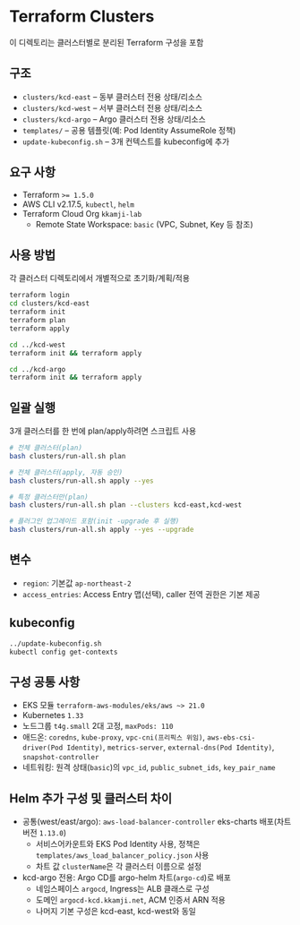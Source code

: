 # Terraform Clusters

이 디렉토리는 클러스터별로 분리된 Terraform 구성을 포함

## 구조

- `clusters/kcd-east` – 동부 클러스터 전용 상태/리소스
- `clusters/kcd-west` – 서부 클러스터 전용 상태/리소스
- `clusters/kcd-argo` – Argo 클러스터 전용 상태/리소스
- `templates/` – 공용 템플릿(예: Pod Identity AssumeRole 정책)
- `update-kubeconfig.sh` – 3개 컨텍스트를 kubeconfig에 추가

## 요구 사항

- Terraform `>= 1.5.0`
- AWS CLI v2.17.5, `kubectl`, `helm`
- Terraform Cloud Org `kkamji-lab`
  - Remote State Workspace: `basic` (VPC, Subnet, Key 등 참조)

## 사용 방법

각 클러스터 디렉토리에서 개별적으로 초기화/계획/적용

```bash
terraform login
cd clusters/kcd-east
terraform init
terraform plan
terraform apply

cd ../kcd-west
terraform init && terraform apply

cd ../kcd-argo
terraform init && terraform apply
```

## 일괄 실행

3개 클러스터를 한 번에 plan/apply하려면 스크립트 사용

```bash
# 전체 클러스터(plan)
bash clusters/run-all.sh plan

# 전체 클러스터(apply, 자동 승인)
bash clusters/run-all.sh apply --yes

# 특정 클러스터만(plan)
bash clusters/run-all.sh plan --clusters kcd-east,kcd-west

# 플러그인 업그레이드 포함(init -upgrade 후 실행)
bash clusters/run-all.sh apply --yes --upgrade
```

## 변수

- `region`: 기본값 `ap-northeast-2`
- `access_entries`: Access Entry 맵(선택), caller 전역 권한은 기본 제공

## kubeconfig

```bash
../update-kubeconfig.sh
kubectl config get-contexts
```

## 구성 공통 사항

- EKS 모듈 `terraform-aws-modules/eks/aws ~> 21.0`
- Kubernetes `1.33`
- 노드그룹 `t4g.small` 2대 고정, `maxPods: 110`
- 애드온: `coredns`, `kube-proxy`, `vpc-cni(프리픽스 위임)`, `aws-ebs-csi-driver(Pod Identity)`, `metrics-server`, `external-dns(Pod Identity)`, `snapshot-controller`
- 네트워킹: 원격 상태(`basic`)의 `vpc_id`, `public_subnet_ids`, `key_pair_name`

## Helm 추가 구성 및 클러스터 차이

- 공통(west/east/argo): `aws-load-balancer-controller` eks-charts 배포(차트 버전 `1.13.0`)
  - 서비스어카운트와 EKS Pod Identity 사용, 정책은 `templates/aws_load_balancer_policy.json` 사용
  - 차트 값 `clusterName`은 각 클러스터 이름으로 설정
- kcd-argo 전용: Argo CD를 argo-helm 차트(`argo-cd`)로 배포
  - 네임스페이스 `argocd`, Ingress는 ALB 클래스로 구성
  - 도메인 `argocd-kcd.kkamji.net`, ACM 인증서 ARN 적용
  - 나머지 기본 구성은 kcd-east, kcd-west와 동일
